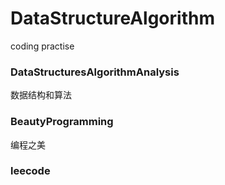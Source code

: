 # DataStructureAlgorithm
coding practise

### DataStructuresAlgorithmAnalysis
数据结构和算法
### BeautyProgramming
编程之美
### leecode
